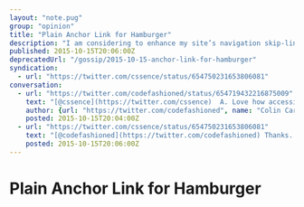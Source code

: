 ```yaml
---
layout: "note.pug"
group: "opinion"
title: "Plain Anchor Link for Hamburger"
description: "I am considering to enhance my site’s navigation skip-link."
published: 2015-10-15T20:06:00Z
deprecatedUrl: "/gossip/2015-10-15-anchor-link-for-hamburger"
syndication:
  - url: "https://twitter.com/cssence/status/654750231653806081"
conversation:
  - url: "https://twitter.com/codefashioned/status/654719432216875009"
    text: "[@cssence](https://twitter.com/cssence)  A. Love how accessible [cssence.com](https://cssence.com/) is.  B. Hamburger menu that doesn’t open a slide-out/dropdown menu is confusing."
    author: {url: "https://twitter.com/codefashioned", name: "Colin Carter"}
    posted: 2015-10-15T20:04:00Z
  - url: "https://twitter.com/cssence/status/654750231653806081"
    text: "[@codefashioned](https://twitter.com/codefashioned) Thanks. I’ll think about adding a smooth scrolling transition to the hamburger."
    posted: 2015-10-15T20:06:00Z
---
```


# Plain Anchor Link for Hamburger
